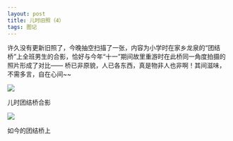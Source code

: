 ```yaml
---
layout: post
title: 儿时旧照（4）
tags: 图记 
---
```


许久没有更新旧照了，今晚抽空扫描了一张，内容为小学时在家乡龙泉的“团结桥”上全班男生的合影，恰好与今年“十一”期间故里重游时在此桥同一角度拍摄的照片形成了对比—— 桥已非原貌，人已各东西，真是物非人也非啊！其间滋味，不需多言，自在心间~~

![](http://image.cpxxpc.com/jiuzhao4-1.jpg-700)

儿时团结桥合影

![](http://image.cpxxpc.com/jiuzhao4-2.jpg-700)

如今的团结桥上

